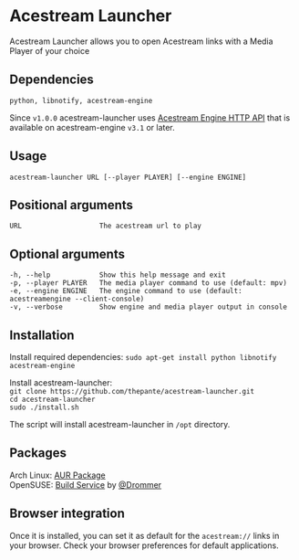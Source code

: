 # Acestream Launcher
Acestream Launcher allows you to open Acestream links with a Media Player of your choice

## Dependencies
    python, libnotify, acestream-engine

Since `v1.0.0` acestream-launcher uses [Acestream Engine HTTP API](http://wiki.acestream.org/wiki/index.php/Engine_HTTP_API) that is available on acestream-engine `v3.1` or later.

## Usage
    acestream-launcher URL [--player PLAYER] [--engine ENGINE]

## Positional arguments
    URL                   The acestream url to play

## Optional arguments
    -h, --help            Show this help message and exit
    -p, --player PLAYER   The media player command to use (default: mpv)
    -e, --engine ENGINE   The engine command to use (default: acestreamengine --client-console)
    -v, --verbose         Show engine and media player output in console

## Installation
Install required dependencies: 
`sudo apt-get install python libnotify acestream-engine`

Install acestream-launcher:  
`git clone https://github.com/thepante/acestream-launcher.git`  
`cd acestream-launcher`  
`sudo ./install.sh`  

The script will install acestream-launcher in `/opt` directory.

## Packages
Arch Linux: [AUR Package](https://aur.archlinux.org/packages/acestream-launcher)  
OpenSUSE: [Build Service](https://build.opensuse.org/package/show/home:drommer/acestream-launcher) by [@Drommer](https://github.com/Drommer)  

## Browser integration  
Once it is installed, you can set it as default for the `acestream://` links in your browser. Check your browser preferences for default applications. 
